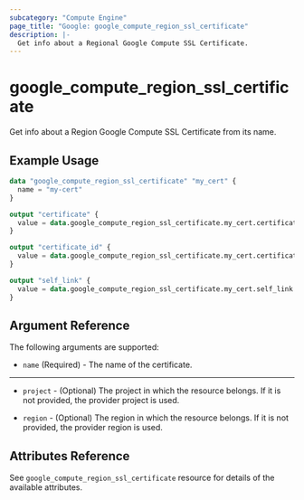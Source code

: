 ```yaml
---
subcategory: "Compute Engine"
page_title: "Google: google_compute_region_ssl_certificate"
description: |-
  Get info about a Regional Google Compute SSL Certificate.
---
```


# google\_compute\_region\_ssl\_certificate

Get info about a Region Google Compute SSL Certificate from its name.

## Example Usage

```tf
data "google_compute_region_ssl_certificate" "my_cert" {
  name = "my-cert"
}

output "certificate" {
  value = data.google_compute_region_ssl_certificate.my_cert.certificate
}

output "certificate_id" {
  value = data.google_compute_region_ssl_certificate.my_cert.certificate_id
}

output "self_link" {
  value = data.google_compute_region_ssl_certificate.my_cert.self_link
}
```

## Argument Reference

The following arguments are supported:

* `name` (Required) - The name of the certificate.

- - -

* `project` - (Optional) The project in which the resource belongs. If it
    is not provided, the provider project is used.

* `region` - (Optional) The region in which the resource belongs. If it
    is not provided, the provider region is used.

## Attributes Reference

See `google_compute_region_ssl_certificate` resource for details of the available attributes.
